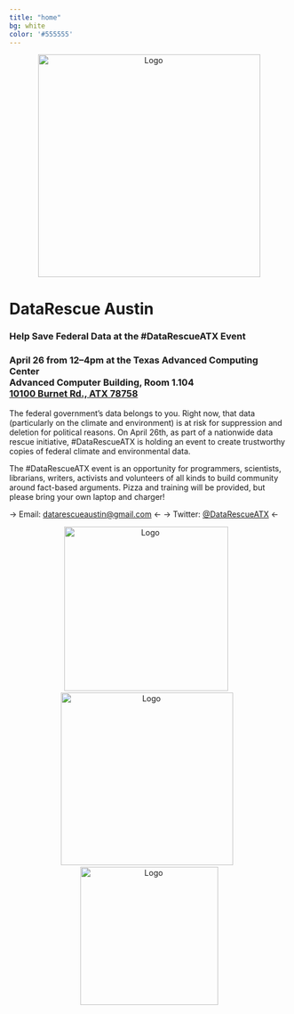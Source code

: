 ```yaml
---
title: "home"
bg: white     
color: '#555555'  
---
```


<div class="row" align="center">
  <img src={{site-url}}"/img/logo-white.jpg" alt="Logo" class="img-responsive" style="height:400px;"/>
</div>

# DataRescue Austin

### Help Save Federal Data at the #DataRescueATX Event

### April 26 from 12–4pm at the Texas Advanced Computing Center<br />Advanced Computer Building, Room 1.104<br />[10100 Burnet Rd., ATX 78758](https://www.google.com/maps/dir/''/Texas+Advanced+Computing+Center,+10100+Burnet+Rd,+Austin,+TX+78758/data=!4m5!4m4!1m0!1m2!1m1!1s0x8644cb89ec2a322b:0x86afcc8dc7608457?sa=X&ved=0ahUKEwj97OGx8p_TAhVC5GMKHTpcA8YQiBMIDDAA)

The federal government’s data belongs to you. Right now, that data (particularly on the climate and environment) is at risk for suppression and deletion for political reasons. On April 26th, as part of a nationwide data rescue initiative, #DataRescueATX is holding an event to create trustworthy copies of federal climate and environmental data.

The #DataRescueATX event is an opportunity for programmers, scientists, librarians, writers, activists and volunteers of all kinds to build community around fact-based arguments. Pizza and training will be provided, but please bring your own laptop and charger!

-> Email: [datarescueaustin@gmail.com](https://datarescue-austin.github.io/datarescueaustin@gmail.com) <-
-> Twitter: [@DataRescueATX](https://twitter.com/DataRescueATX/media) <-

<div class="row" align="center">
<img src={{site-url}}"/img/DataRefuge-logo-large.png" alt="Logo"  style="width:295px;"/>&nbsp;&nbsp;&nbsp;
<img src={{site-url}}"/img/iSchool-logo-large.jpg" alt="Logo"  style="width:310px;"/>&nbsp;&nbsp;
<img src={{site-url}}"/img/EDGI-logo-large.png" alt="Logo" style="width:248px;"/>
</div>
